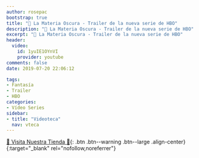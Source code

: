 ```yaml
---
author: rosepac
bootstrap: true
title: "🎥 La Materia Oscura - Trailer de la nueva serie de HBO"
description: "🎥 La Materia Oscura - Trailer de la nueva serie de HBO"
excerpt: "🎥 La Materia Oscura - Trailer de la nueva serie de HBO"
header:
  video:
    id: 1yuIE1OYnVI
    provider: youtube
comments: false
date: 2019-07-20 22:06:12

tags:
- Fantasía
- Trailer
- HBO
categories:
- Vídeo Series
sidebar:
- title: "Videoteca"
  nav: vteca
---
```


[🎁 Visita Nuestra Tienda 🎁](https://www.amazon.es/shop/cibercursos){: .btn .btn--warning .btn--large .align-center}{:target="_blank" rel="nofollow,noreferrer"}